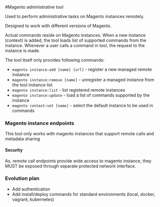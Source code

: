 #Magento administrative tool

Used to perform administrative tasks on Magento instances remotely.

Designed to work with different versions of Magento.

Actual commands reside on Magento instances. When a new instance (context) is added, the tool loads list of supported commands from the instance. Whenever a user calls a command in tool, the request to the instance is made.

The tool itself only provides following commands:

   * ```magento instance:add [name] [url]``` - register a new managed remote instance
   * ```magento instance:remove [name]``` - unregister a managed instance from the tool instance list
   * ```magento instance:list``` - list registered remote instances
   * ```magento instance:update``` - load a list of commands supported by the instance
   * ```magento context:set [name]``` - select the default instance to be used in commands
   
### Magento instance endpoints

This tool only works with magento instances that support remote calls and metadata sharing

#### Security

As, remote call endpoints provide wide access to magento instance, they MUST be exposed through separate protected network interface.
   
### Evolution plan

* Add authentication
* Add install/deploy commands for standard environments (local, docker, vagrant, kubernetes)